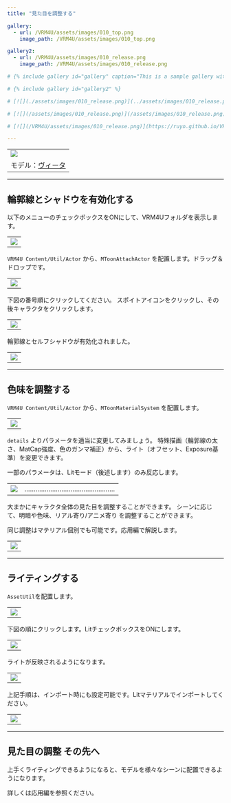 ```yaml
---
title: "見た目を調整する"

gallery:
  - url: /VRM4U/assets/images/010_top.png
    image_path: /VRM4U/assets/images/010_top.png

gallery2:
  - url: /VRM4U/assets/images/010_release.png
    image_path: /VRM4U/assets/images/010_release.png

# {% include gallery id="gallery" caption="This is a sample gallery with **Markdown support**." %}

# {% include gallery id="gallery2" %}

# [![](./assets/images/010_release.png)](../assets/images/010_release.png)

# [![](/assets/images/010_release.png)](/assets/images/010_release.png)

# [![](/VRM4U/assets/images/010_release.png)](https://ruyo.github.io/VRM4U/assets/images/010_release.png)

---
```



||
|-|
|[![](./assets/images/01b_top.png)](../assets/images/01b_top.png)|
|モデル：[ヴィータ](https://hub.vroid.com/characters/6193066630030526355/models/3525604181073039892)|
----

## 輪郭線とシャドウを有効化する

以下のメニューのチェックボックスをONにして、VRM4Uフォルダを表示します。

||
|-|
|[![](./assets/images/01a_plugin.png)](../assets/images/01a_plugin.png)|


`VRM4U Content/Util/Actor` から、`MToonAttachActor` を配置します。ドラッグ＆ドロップです。

||
|-|
|[![](./assets/images/01a_mtoon1.png)](../assets/images/01a_mtoon1.png)|


下図の番号順にクリックしてください。
スポイトアイコンをクリックし、その後キャラクタをクリックします。

||
|-|
|[![](./assets/images/01a_click.png)](../assets/images/01a_click.png)|


輪郭線とセルフシャドウが有効化されました。

||
|-|
|[![](./assets/images/01a_end.png)](../assets/images/01a_end.png)|


----

## 色味を調整する

`VRM4U Content/Util/Actor` から、`MToonMaterialSystem` を配置します。

||
|-|
|[![](./assets/images/01a_sys1.png)](../assets/images/01a_sys1.png)|


`details` よりパラメータを適当に変更してみましょう。
特殊描画（輪郭線の太さ、MatCap強度、色のガンマ補正）から、ライト（オフセット、Exposure基準）を変更できます。

一部のパラメータは、Litモード（後述します）のみ反応します。

|||
|-|-|
|[![](./assets/images/01a_syspanel.png)](../assets/images/01a_syspanel.png)|.................................................|

大まかにキャラクタ全体の見た目を調整することができます。
シーンに応じて、明暗や色味、リアル寄り/アニメ寄り を調整することができます。

同じ調整はマテリアル個別でも可能です。応用編で解説します。

||
|-|
|[![](./assets/images/01a_sys2.png)](../assets/images/01a_sys2.png)|


----

## ライティングする


`AssetUtil`を配置します。

||
|-|
|[![](./assets/images/01b_asset.png)](../assets/images/01b_asset.png)|


下図の順にクリックします。LitチェックボックスをONにします。

||
|-|
|[![](./assets/images/01b_asset2.png)](../assets/images/01b_asset2.png)|


ライトが反映されるようになります。

||
|-|
|[![](./assets/images/01b_light2.png)](../assets/images/01b_light2.png)|

上記手順は、インポート時にも設定可能です。Litマテリアルでインポートしてください。

||
|-|
|[![](./assets/images/01b_import.png)](../assets/images/01b_import.png)|

----
## 見た目の調整 その先へ

上手くライティングできるようになると、モデルを様々なシーンに配置できるようになります。

詳しくは応用編を参照ください。
